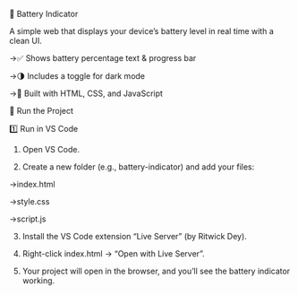 🔋 Battery Indicator

A simple web that displays your device’s battery level in real time with a clean UI.

->✅ Shows battery percentage text & progress bar

->🌗 Includes a toggle for dark mode

->🎨 Built with HTML, CSS, and JavaScript



🚀 Run the Project

1️⃣ Run in VS Code

1. Open VS Code.

2. Create a new folder (e.g., battery-indicator) and add your files:

->index.html

->style.css

->script.js

3. Install the VS Code extension “Live Server” (by Ritwick Dey).

4. Right-click index.html → “Open with Live Server”.

5. Your project will open in the browser, and you’ll see the battery indicator working.
